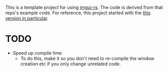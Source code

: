 This is a template project for using [imgui-rs](https://github.com/Gekkio/imgui-rs). The code is derived from that repo's example code. For reference, this project started with the [this version in particular](https://github.com/Gekkio/imgui-rs/commit/1f95d23e9d1e5035a6d322e84d544153dd88d422).

# TODO
* Speed up compile time
    * To do this, make it so you don't need to re-compile the window creation etc if you only change unrelated code.

